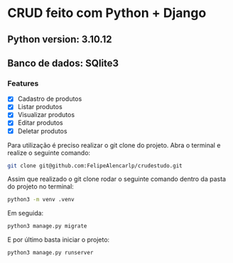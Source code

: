 # CRUD feito com Python + Django

## Python version: 3.10.12
## Banco de dados: SQlite3

### Features

- [x] Cadastro de produtos
- [x] Listar produtos
- [x] Visualizar produtos
- [x] Editar produtos
- [x] Deletar produtos

Para utilização é preciso realizar o git clone do projeto. Abra o terminal e realize o seguinte comando:

```bash
git clone git@github.com:FelipeAlencarlp/crudestudo.git
```

Assim que realizado o git clone rodar o seguinte comando dentro da pasta do projeto no terminal:

```bash
python3 -m venv .venv
```

Em seguida:

```bash
python3 manage.py migrate
```

E por último basta iniciar o projeto:

```bash
python3 manage.py runserver
```